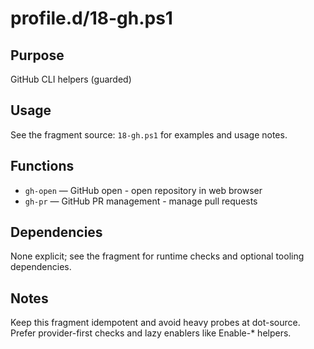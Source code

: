 profile.d/18-gh.ps1
===================

Purpose
-------
GitHub CLI helpers (guarded)

Usage
-----
See the fragment source: `18-gh.ps1` for examples and usage notes.

Functions
---------
- `gh-open` — GitHub open - open repository in web browser
- `gh-pr` — GitHub PR management - manage pull requests

Dependencies
------------
None explicit; see the fragment for runtime checks and optional tooling dependencies.

Notes
-----
Keep this fragment idempotent and avoid heavy probes at dot-source. Prefer provider-first checks and lazy enablers like Enable-* helpers.
